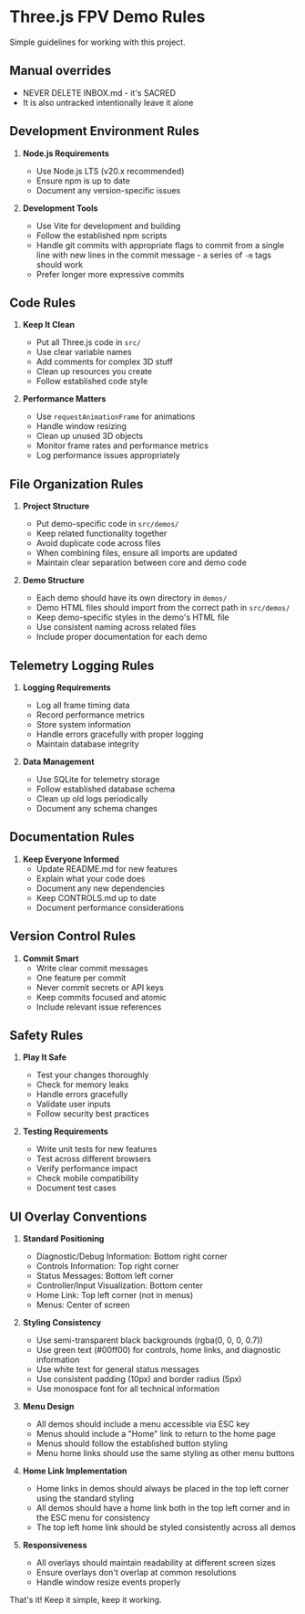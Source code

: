 # Three.js FPV Demo Rules

Simple guidelines for working with this project.

## Manual overrides
* NEVER DELETE INBOX.md - it's SACRED
* It is also untracked intentionally leave it alone

## Development Environment Rules

1. **Node.js Requirements**
   - Use Node.js LTS (v20.x recommended)
   - Ensure npm is up to date
   - Document any version-specific issues

2. **Development Tools**
   - Use Vite for development and building
   - Follow the established npm scripts
   - Handle git commits with appropriate flags to commit from a single line with new lines in the commit message - a series of `-m` tags should work
   - Prefer longer more expressive commits

## Code Rules

1. **Keep It Clean**
   - Put all Three.js code in `src/`
   - Use clear variable names
   - Add comments for complex 3D stuff
   - Clean up resources you create
   - Follow established code style

2. **Performance Matters**
   - Use `requestAnimationFrame` for animations
   - Handle window resizing
   - Clean up unused 3D objects
   - Monitor frame rates and performance metrics
   - Log performance issues appropriately

## File Organization Rules

1. **Project Structure**
   - Put demo-specific code in `src/demos/`
   - Keep related functionality together
   - Avoid duplicate code across files
   - When combining files, ensure all imports are updated
   - Maintain clear separation between core and demo code

2. **Demo Structure**
   - Each demo should have its own directory in `demos/`
   - Demo HTML files should import from the correct path in `src/demos/`
   - Keep demo-specific styles in the demo's HTML file
   - Use consistent naming across related files
   - Include proper documentation for each demo

## Telemetry Logging Rules

1. **Logging Requirements**
   - Log all frame timing data
   - Record performance metrics
   - Store system information
   - Handle errors gracefully with proper logging
   - Maintain database integrity

2. **Data Management**
   - Use SQLite for telemetry storage
   - Follow established database schema
   - Clean up old logs periodically
   - Document any schema changes

## Documentation Rules

1. **Keep Everyone Informed**
   - Update README.md for new features
   - Explain what your code does
   - Document any new dependencies
   - Keep CONTROLS.md up to date
   - Document performance considerations

## Version Control Rules

1. **Commit Smart**
   - Write clear commit messages
   - One feature per commit
   - Never commit secrets or API keys
   - Keep commits focused and atomic
   - Include relevant issue references

## Safety Rules

1. **Play It Safe**
   - Test your changes thoroughly
   - Check for memory leaks
   - Handle errors gracefully
   - Validate user inputs
   - Follow security best practices

2. **Testing Requirements**
   - Write unit tests for new features
   - Test across different browsers
   - Verify performance impact
   - Check mobile compatibility
   - Document test cases

## UI Overlay Conventions

1. **Standard Positioning**
   - Diagnostic/Debug Information: Bottom right corner
   - Controls Information: Top right corner
   - Status Messages: Bottom left corner
   - Controller/Input Visualization: Bottom center
   - Home Link: Top left corner (not in menus)
   - Menus: Center of screen

2. **Styling Consistency**
   - Use semi-transparent black backgrounds (rgba(0, 0, 0, 0.7))
   - Use green text (#00ff00) for controls, home links, and diagnostic information
   - Use white text for general status messages
   - Use consistent padding (10px) and border radius (5px)
   - Use monospace font for all technical information

3. **Menu Design**
   - All demos should include a menu accessible via ESC key
   - Menus should include a "Home" link to return to the home page
   - Menus should follow the established button styling
   - Menu home links should use the same styling as other menu buttons

4. **Home Link Implementation**
   - Home links in demos should always be placed in the top left corner using the standard styling
   - All demos should have a home link both in the top left corner and in the ESC menu for consistency
   - The top left home link should be styled consistently across all demos

5. **Responsiveness**
   - All overlays should maintain readability at different screen sizes
   - Ensure overlays don't overlap at common resolutions
   - Handle window resize events properly

That's it! Keep it simple, keep it working. 